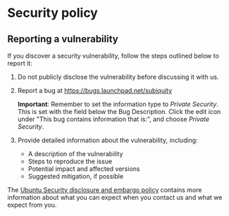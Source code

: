 # Security policy

## Reporting a vulnerability

If you discover a security vulnerability, follow the steps outlined below to report it:

1. Do not publicly disclose the vulnerability before discussing it with us.
2. Report a bug at https://bugs.launchpad.net/subiquity

    **Important**: Remember to set the information type to *Private Security*. This is set with the field below the Bug Description. Click the edit icon under "This bug contains information that is:", and choose *Private Security*.
3. Provide detailed information about the vulnerability, including:
   - A description of the vulnerability
   - Steps to reproduce the issue
   - Potential impact and affected versions
   - Suggested mitigation, if possible

The [Ubuntu Security disclosure and embargo policy](https://ubuntu.com/security/disclosure-policy) contains more information about what you can expect when you contact us and what we expect from you.
